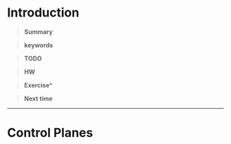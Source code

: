 # Introduction 

>**Summary**
>

>**keywords**
>

>**TODO**
>

> **HW**

>**Exercise*** 
>

> **Next time**
> 
*********
# Control Planes
